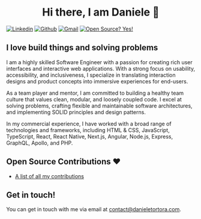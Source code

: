 <h1 align="center">Hi there, I am Daniele 👋</h1>

[![Linkedin](https://img.shields.io/badge/-LinkedIn-blue?style=flat&logo=Linkedin&logoColor=white)](https://www.linkedin.com/in/danieletortora/)
[![Github](https://img.shields.io/badge/-Github-000?style=flat&logo=Github&logoColor=white)](https://github.com/floroz)
[![Gmail](https://img.shields.io/badge/-Gmail-c14438?style=flat&logo=Gmail&logoColor=white)](mailto:contact@danieletortora.com)
[![Open Source? Yes!](https://badgen.net/badge/Open%20Source%20%3F/Yes%21/blue?icon=github)](https://github.com/floroz/floroz/blob/master/CONTRIBUTIONS.md)


## I love build things and solving problems

I am a highly skilled Software Engineer with a passion for creating rich user interfaces and interactive web applications. With a strong focus on usability, accessibility, and inclusiveness, I specialize in translating interaction designs and product concepts into immersive experiences for end-users.

As a team player and mentor, I am committed to building a healthy team culture that values clean, modular, and loosely coupled code. I excel at solving problems, crafting flexible and maintainable software architectures, and implementing SOLID principles and design patterns.

In my commercial experience, I have worked with a broad range of technologies and frameworks, including HTML & CSS, JavaScript, TypeScript, React, React Native, Next.js, Angular, Node.js, Express, GraphQL, Apollo, and PHP. 


## Open Source Contributions :heart:

- [A list of all my contributions](https://github.com/floroz/floroz/blob/master/CONTRIBUTIONS.md)



## Get in touch!

You can get in touch with me via email at contact@danieletortora.com.
